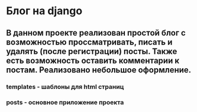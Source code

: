 
# Блог на django


 ## В данном проекте реализован простой блог с возможностью просcматривать, писать и удалять (после регистрации) посты. Также есть возможность оставить комментарии к постам. Реализовано небольшое оформление.
 ### templates - шаблоны для html страниц
 ### posts - основное приложение проекта
